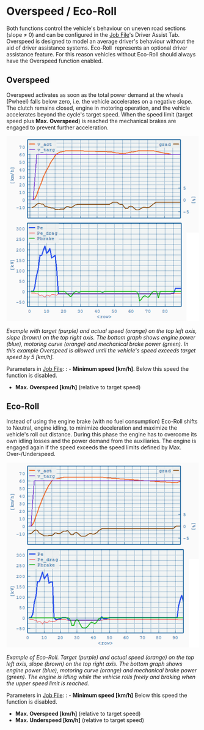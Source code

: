 Overspeed / Eco-Roll
====================


Both functions control the vehicle's behaviour on uneven road sections (slope ≠ 0) and can be configured in the [Job File](#job-editor)'s Driver Assist Tab. Overspeed is designed to model an average driver's behaviour without the aid of driver assistance systems. Eco-Roll  represents an optional driver assistance feature. For this reason vehicles without Eco-Roll should always have the Overspeed function enabled.


Overspeed
---------

Overspeed activates as soon as the total power demand at the wheels (Pwheel) falls below zero, i.e. the vehicle accelerates on a negative slope. The clutch remains closed, engine in motoring operation, and the vehicle accelerates beyond the cycle's target speed. When the speed limit (target speed plus **Max. Overspeed**) is reached the mechanical brakes are engaged to prevent further acceleration.


![](pics/Overspeed.svg)

*Example with target (purple) and actual speed (orange) on the top left axis, slope (brown) on the top right axis. The bottom graph shows engine power (blue), motoring curve (orange) and mechanical brake power (green). In this example Overspeed is allowed until the vehicle's speed exceeds target speed by 5 \[km/h\].*


Parameters in [Job File](#job-editor):
:	-   **Minimum speed \[km/h\]**. Below this speed the function is disabled.
-   **Max. Overspeed \[km/h\]** (relative to target speed)


Eco-Roll
--------

Instead of using the engine brake (with no fuel consumption) Eco-Roll shifts to Neutral, engine idling, to minimize deceleration and maximize the vehicle's roll out distance. During this phase the engine has to overcome its own idling losses and the power demand from the auxiliaries. The engine is engaged again if the speed exceeds the speed limits defined by Max. Over-/Underspeed.

 ![](pics/EcoRoll.svg)

*Example of Eco-Roll. Target (purple) and actual speed (orange) on the top left axis, slope (brown) on the top right axis. The bottom graph shows engine power (blue), motoring curve (orange) and mechanical brake power (green). The engine is idling while the vehicle rolls freely and braking when the upper speed limit is reached.*

Parameters in [Job File](#job-editor):
: -   **Minimum speed \[km/h\]** Below this speed the function is disabled.
-   **Max. Overspeed \[km/h\]** (relative to target speed)
-   **Max. Underspeed \[km/h\]** (relative to target speed)
